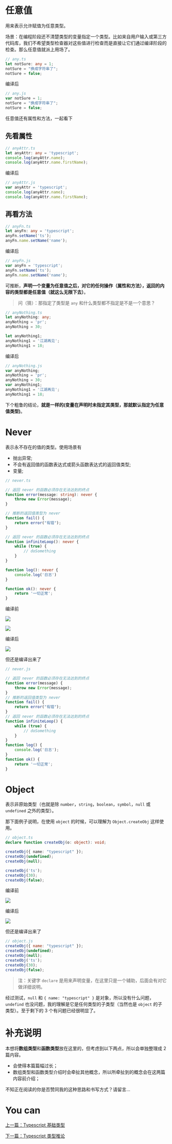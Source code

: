 # 任意值

用来表示允许赋值为任意类型。

场景：在编程阶段还不清楚类型的变量指定一个类型。比如来自用户输入或第三方代码库，我们不希望类型检查器对这些值进行检查而是直接让它们通过编译阶段的检查。那么任意值就派上用场了。

```typescript
// any.ts
let notSure: any = 1;
notSure = "换成字符串了";
notSure = false;
```

编译后

```javascript
// any.js
var notSure = 1;
notSure = "换成字符串了";
notSure = false;
```

任意值还有属性和方法，一起看下

## 先看属性

```typescript
// anyAttr.ts
let anyAttr: any = 'typescript';
console.log(anyAttr.name);
console.log(anyAttr.name.firstName);
```

编译后

```javascript
// anyAttr.js
var anyAttr = 'typescript';
console.log(anyAttr.name);
console.log(anyAttr.name.firstName);
```

## 再看方法

```typescript
// anyFn.ts
let anyFn: any = 'typescript';
anyFn.setName('ts');
anyFn.name.setName('name');
```

编译后

```javascript
// anyFn.js
var anyFn = 'typescript';
anyFn.setName('ts');
anyFn.name.setName('name');
```

可推断，**声明一个变量为任意值之后，对它的任何操作（属性和方法），返回的内容的类型都是任意值（就这么无限下去）**。

> 问（猜）：那指定了类型是 `any` 和什么类型都不指定是不是一个意思？

```typescript
// anyNothing.ts
let anyNothing: any;
anyNothing = 'pr';
anyNothing = 30;

let anyNothing1;
anyNothing1 = '江湖再见';
anyNothing1 = 18;
```

编译后

```javascript
// anyNothing.js
var anyNothing;
anyNothing = 'pr';
anyNothing = 30;
var anyNothing1;
anyNothing1 = '江湖再见';
anyNothing1 = 18;
```

下个粗鲁的结论，**就是一样的(变量在声明时未指定其类型，那就默认指定为任意值类型)**。

# Never

表示永不存在的值的类型。使用场景有

- 抛出异常;
- 不会有返回值的函数表达式或箭头函数表达式的返回值类型;
- 变量;

```typescript
// never.ts

// 返回 never 的函数必须存在无法达到的终点
function error(message: string): never {
    throw new Error(message);
}

// 推断的返回值类型为 never
function fail() {
    return error("有错");
}

// 返回 never 的函数必须存在无法达到的终点
function infiniteLoop(): never {
    while (true) {
        // doSomething
    }
}

function log(): never {
    console.log('日志')
}

function ok(): never {
    return '一切正常';
}
```

编译前

![](../assets/basic/never-01.png)

![](../assets/basic/never-02.png)

编译后

![](../assets/basic/never-03.png)

但还是编译出来了

```javascript
// never.js

// 返回 never 的函数必须存在无法达到的终点
function error(message) {
    throw new Error(message);
}
// 推断的返回值类型为 never
function fail() {
    return error("有错");
}
// 返回 never 的函数必须存在无法达到的终点
function infiniteLoop() {
    while (true) {
        // doSomething
    }
}
function log() {
    console.log('日志');
}
function ok() {
    return '一切正常';
}
```

# Object

表示非原始类型（也就是除 `number`，`string`，`boolean`，`symbol`，`null` 或 `undefined` 之外的类型）。

那下面例子说明，在使用 `object` 的时候，可以理解为 `Object.createObj` 这样使用。

```typescript
// object.ts
declare function createObj(o: object): void;

createObj({ name: "typescript" });
createObj(undefined);
createObj(null);

createObj('ts');
createObj(30);
createObj(false);
```

编译前

![](../assets/basic/object.png)

编译后

![](../assets/basic/object-01.png)


但还是编译出来了

```javascript
// object.js
createObj({ name: "typescript" });
createObj(undefined);
createObj(null);
createObj('ts');
createObj(30);
createObj(false);

```

> 注：关键字 `declare` 是用来声明变量，在这里只是一个辅助，后面会有对它做详细说明。

经过测试，`null` 和 `{ name: "typescript" }` 是对象，所以没有什么问题，`undefind` 也没问题，我的理解是它是任何类型的子类型（当然也是 `object` 的子类型）。至于剩下的 3 个有问题已经很明显了。


# 补充说明

本想将**数组类型**和**函数类型**放在这里的，但考虑到以下两点，所以会单独整理成 2 篇内容。

- 会使得本篇篇幅过长；
- 数组类型和函数类型介绍时会牵扯其他概念，所以所牵扯到的概念会在这两篇内容前介绍；

不知正在阅读的你是否赞同我的这种思路和书写方式？请留言...

# You can 

[上一篇：Typescript 基础类型](./basic.md)

[下一篇：Typescript 类型推论](./inference.md)
